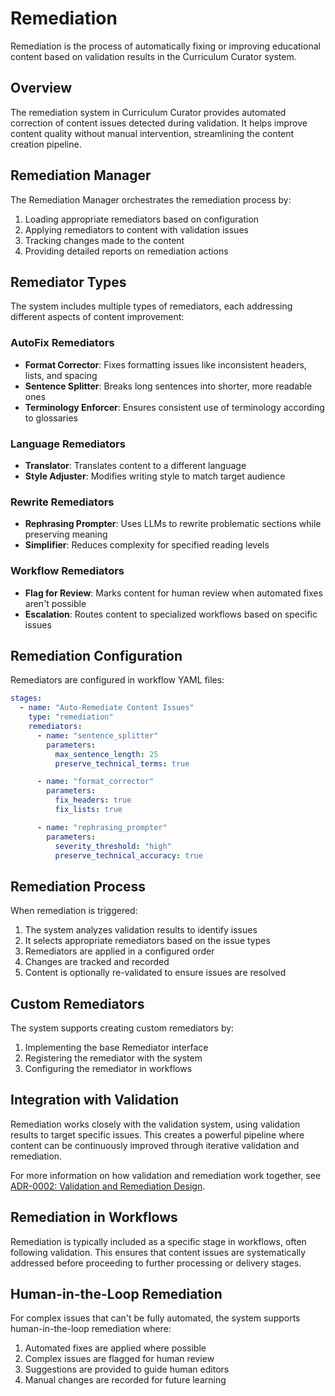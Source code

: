 # Remediation

Remediation is the process of automatically fixing or improving educational content based on validation results in the Curriculum Curator system.

## Overview

The remediation system in Curriculum Curator provides automated correction of content issues detected during validation. It helps improve content quality without manual intervention, streamlining the content creation pipeline.

## Remediation Manager

The Remediation Manager orchestrates the remediation process by:

1. Loading appropriate remediators based on configuration
2. Applying remediators to content with validation issues
3. Tracking changes made to the content
4. Providing detailed reports on remediation actions

## Remediator Types

The system includes multiple types of remediators, each addressing different aspects of content improvement:

### AutoFix Remediators

- **Format Corrector**: Fixes formatting issues like inconsistent headers, lists, and spacing
- **Sentence Splitter**: Breaks long sentences into shorter, more readable ones
- **Terminology Enforcer**: Ensures consistent use of terminology according to glossaries

### Language Remediators

- **Translator**: Translates content to a different language
- **Style Adjuster**: Modifies writing style to match target audience

### Rewrite Remediators

- **Rephrasing Prompter**: Uses LLMs to rewrite problematic sections while preserving meaning
- **Simplifier**: Reduces complexity for specified reading levels

### Workflow Remediators

- **Flag for Review**: Marks content for human review when automated fixes aren't possible
- **Escalation**: Routes content to specialized workflows based on specific issues

## Remediation Configuration

Remediators are configured in workflow YAML files:

```yaml
stages:
  - name: "Auto-Remediate Content Issues"
    type: "remediation"
    remediators:
      - name: "sentence_splitter"
        parameters:
          max_sentence_length: 25
          preserve_technical_terms: true

      - name: "format_corrector"
        parameters:
          fix_headers: true
          fix_lists: true

      - name: "rephrasing_prompter"
        parameters:
          severity_threshold: "high"
          preserve_technical_accuracy: true
```

## Remediation Process

When remediation is triggered:

1. The system analyzes validation results to identify issues
2. It selects appropriate remediators based on the issue types
3. Remediators are applied in a configured order
4. Changes are tracked and recorded
5. Content is optionally re-validated to ensure issues are resolved

## Custom Remediators

The system supports creating custom remediators by:

1. Implementing the base Remediator interface
2. Registering the remediator with the system
3. Configuring the remediator in workflows

## Integration with Validation

Remediation works closely with the validation system, using validation results to target specific issues. This creates a powerful pipeline where content can be continuously improved through iterative validation and remediation.

For more information on how validation and remediation work together, see [ADR-0002: Validation and Remediation Design](../adr/0002-validation-remediation-design.md).

## Remediation in Workflows

Remediation is typically included as a specific stage in workflows, often following validation. This ensures that content issues are systematically addressed before proceeding to further processing or delivery stages.

## Human-in-the-Loop Remediation

For complex issues that can't be fully automated, the system supports human-in-the-loop remediation where:

1. Automated fixes are applied where possible
2. Complex issues are flagged for human review
3. Suggestions are provided to guide human editors
4. Manual changes are recorded for future learning
